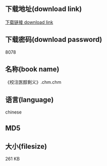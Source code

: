## 下载地址(download link)
[下载链接 download link](https://tutu365.netlify.app/?s=%E3%80%8A%E6%A0%A1%E6%B3%A8%E5%8C%BB%E9%86%87%E5%89%A9%E4%B9%89%E3%80%8B.chm)

## 下载密码(download password)
8078

## 名称(book name)
《校注医醇剩义》.chm.chm

## 语言(language)
chinese

## MD5


## 大小(filesize)
261 KB
